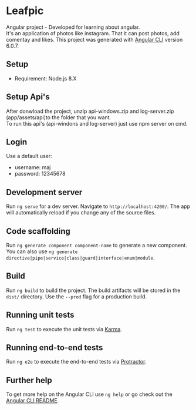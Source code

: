 # Leafpic

Angular project - Developed for learning about angular.<br/>
It's an application of photos like instagram. That it can post photos, add comentay and likes.
This project was generated with [Angular CLI](https://github.com/angular/angular-cli) version 6.0.7.

## Setup
- Requirement: Node.js 8.X

## Setup Api's
After donwload the project, unzip api-windows.zip and log-server.zip
(app/assets/api)to the folder that you want.<br/>
To run this api's (api-windons and log-server) just use npm server on cmd.

## Login

Use a default user:<br/>
 - username: maj<br/>
 - password: 12345678

## Development server

Run `ng serve` for a dev server. Navigate to `http://localhost:4200/`. The app will automatically reload if you change any of the source files.

## Code scaffolding

Run `ng generate component component-name` to generate a new component. You can also use `ng generate directive|pipe|service|class|guard|interface|enum|module`.

## Build

Run `ng build` to build the project. The build artifacts will be stored in the `dist/` directory. Use the `--prod` flag for a production build.

## Running unit tests

Run `ng test` to execute the unit tests via [Karma](https://karma-runner.github.io).

## Running end-to-end tests

Run `ng e2e` to execute the end-to-end tests via [Protractor](http://www.protractortest.org/).

## Further help

To get more help on the Angular CLI use `ng help` or go check out the [Angular CLI README](https://github.com/angular/angular-cli/blob/master/README.md).
